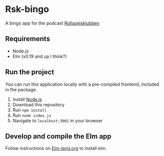 # Rsk-bingo

A bingo app for the podcast [Rollspelsklubben](https://rollspelsklubben.com/)

## Requirements

* Node.js
* Elm (v0.19 and up I think?)

## Run the project

You can run this application locally with a pre-compiled frontend, included in the package.

1. Install [Node.js](https://nodejs.org/en/)
2. Download this repository
3. Run `npm install` 
4. Run `node index.js`
5. Navigate to `localhost:3001` in your browser

## Develop and compile the Elm app

Follow instructions on [Elm-lang.org](https://elm-lang.org) to install elm.